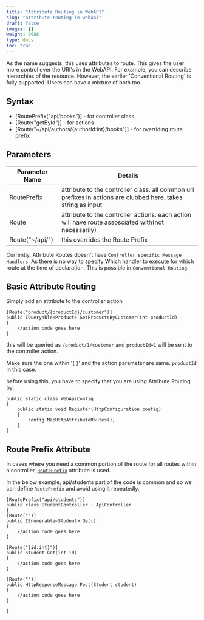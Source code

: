 ```yaml
---
title: "Attribute Routing in WebAPI"
slug: "attribute-routing-in-webapi"
draft: false
images: []
weight: 9988
type: docs
toc: true
---
```


As the name suggests, this uses attributes to route. This gives the user more control over the URI's in the WebAPI. For example, you can describe hierarchies of the resource. However, the earlier 'Conventional Routing' is fully supported. Users can have a mixture of both too.

## Syntax
 - [RoutePrefix("api/books")]  - for controller class   
 - [Route("getById")]          - for actions
 - [Route("~/api/authors/{authorId:int}/books")]  - for overriding route prefix

  


## Parameters
| Parameter Name | Details |
| ------ | ------ |
| RoutePrefix   | attribute to the controller class. all common url prefixes in actions are clubbed here. takes string as input    |
| Route   |  attribute to the controller actions. each action will have route assosciated with(not necessarily)    |
| Route("~/api/")   |  this overrides the Route Prefix   |

Currently, Attribute Routes doesn't have `Controller specific Message Handlers`. As there is no way to specify Which handler to execute for which route at the time of declaration. This is possible in `Conventional Routing`. 

## Basic Attribute Routing
Simply add an attribute to the controller action

    [Route("product/{productId}/customer")]
    public IQueryable<Product> GetProductsByCustomer(int productId) 
    { 
        //action code goes here 
    }

this will be queried as `/product/1/customer` and `productId=1` will be sent to the controller action.     

Make sure the one within '{ }' and the action parameter are same. `productId` in this case. 

before using this, you have to specify that you are using Attribute Routing by:
    
    public static class WebApiConfig
    {
        public static void Register(HttpConfiguration config)
        {
            config.MapHttpAttributeRoutes();
        }
    }

## Route Prefix Attribute
In cases where you need a common portion of the route for all routes within a controller, [`RoutePrefix`][1] attribute is used.

In the below example, api/students part of the code is common and so we can define `RoutePrefix` and avoid using it repeatedly.

    [RoutePrefix("api/students")]
    public class StudentController : ApiController
    {
    [Route("")]
    public IEnumerable<Student> Get() 
    {
        //action code goes here 
    }
 
    [Route("{id:int}")]
    public Student Get(int id) 
    {
        //action code goes here 
    }

    [Route("")]
    public HttpResponseMessage Post(Student student) 
    {
        //action code goes here 
    }

    }


  [1]: https://msdn.microsoft.com/en-us/library/system.web.http.routeprefixattribute(v=vs.118).aspx

